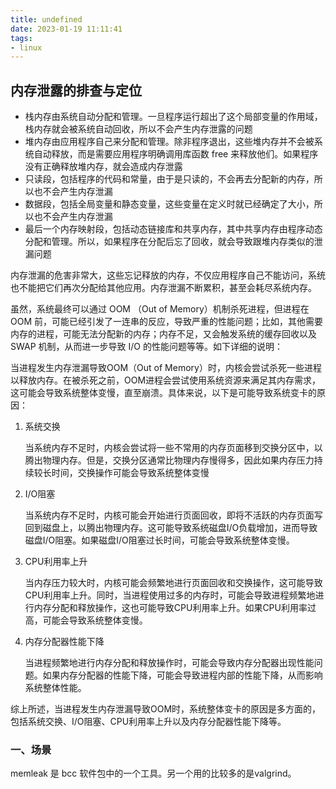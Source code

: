```yaml
---
title: undefined
date: 2023-01-19 11:11:41
tags:
- linux
---
```


## 内存泄露的排查与定位

- 栈内存由系统自动分配和管理。一旦程序运行超出了这个局部变量的作用域，栈内存就会被系统自动回收，所以不会产生内存泄露的问题
- 堆内存由应用程序自己来分配和管理。除非程序退出，这些堆内存并不会被系统自动释放，而是需要应用程序明确调用库函数 free 来释放他们。如果程序没有正确释放堆内存，就会造成内存泄露
- 只读段，包括程序的代码和常量，由于是只读的，不会再去分配新的内存，所以也不会产生内存泄漏
- 数据段，包括全局变量和静态变量，这些变量在定义时就已经确定了大小，所以也不会产生内存泄漏
- 最后一个内存映射段，包括动态链接库和共享内存，其中共享内存由程序动态分配和管理。所以，如果程序在分配后忘了回收，就会导致跟堆内存类似的泄漏问题

内存泄漏的危害非常大，这些忘记释放的内存，不仅应用程序自己不能访问，系统也不能把它们再次分配给其他应用。内存泄漏不断累积，甚至会耗尽系统内存。

虽然，系统最终可以通过 OOM （Out of Memory）机制杀死进程，但进程在 OOM 前，可能已经引发了一连串的反应，导致严重的性能问题；比如，其他需要内存的进程，可能无法分配新的内存；内存不足，又会触发系统的缓存回收以及 SWAP 机制，从而进一步导致 I/O 的性能问题等等。如下详细的说明：

当进程发生内存泄漏导致OOM（Out of Memory）时，内核会尝试杀死一些进程以释放内存。在被杀死之前，OOM进程会尝试使用系统资源来满足其内存需求，这可能会导致系统整体变慢，直至崩溃。具体来说，以下是可能导致系统变卡的原因：

1. 系统交换

   当系统内存不足时，内核会尝试将一些不常用的内存页面移到交换分区中，以腾出物理内存。但是，交换分区通常比物理内存慢得多，因此如果内存压力持续较长时间，交换操作可能会导致系统整体变慢

2. I/O阻塞

   当系统内存不足时，内核可能会开始进行页面回收，即将不活跃的内存页面写回到磁盘上，以腾出物理内存。这可能导致系统磁盘I/O负载增加，进而导致磁盘I/O阻塞。如果磁盘I/O阻塞过长时间，可能会导致系统整体变慢。

3. CPU利用率上升

   当内存压力较大时，内核可能会频繁地进行页面回收和交换操作，这可能导致CPU利用率上升。同时，当进程使用过多的内存时，可能会导致进程频繁地进行内存分配和释放操作，这也可能导致CPU利用率上升。如果CPU利用率过高，可能会导致系统整体变慢。

4. 内存分配器性能下降

   当进程频繁地进行内存分配和释放操作时，可能会导致内存分配器出现性能问题。如果内存分配器的性能下降，可能会导致进程内部的性能下降，从而影响系统整体性能。

综上所述，当进程发生内存泄漏导致OOM时，系统整体变卡的原因是多方面的，包括系统交换、I/O阻塞、CPU利用率上升以及内存分配器性能下降等。

### 一、场景

memleak 是 bcc 软件包中的一个工具。另一个用的比较多的是valgrind。